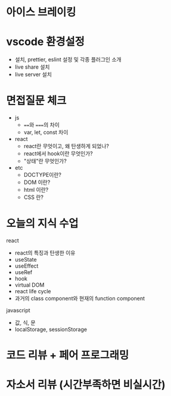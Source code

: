 # 아이스 브레이킹

# vscode 환경설정

- 설치, prettier, eslint 설정 및 각종 플러그인 소개
- live share 설치
- live server 설치

# 면접질문 체크

- js
  - `==`와 `===`의 차이
  - var, let, const 차이
- react
  - react란 무엇이고, 왜 탄생하게 되었나?
  - react에서 hook이란 무엇인가?
  - "상태"란 무엇인가?
- etc
  - DOCTYPE이란?
  - DOM 이란?
  - html 이란?
  - CSS 란?

# 오늘의 지식 수업

react

- react의 특징과 탄생한 이유
- useState
- useEffect
- useRef
- hook
- virtual DOM
- react life cycle
- 과거의 class component와 현재의 function component

javascript

- 값, 식, 문
- localStorage, sessionStorage

# 코드 리뷰 + 페어 프로그래밍

# 자소서 리뷰 (시간부족하면 비실시간)
